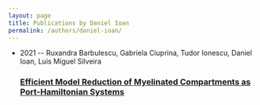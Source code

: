 ```yaml
---
layout: page
title: Publications by Daniel Ioan
permalink: /authors/daniel-ioan/
---
```


<ul class="post-list">
<li><span class='post-meta'>2021 -- Ruxandra Barbulescu, Gabriela Ciuprina, Tudor Ionescu, Daniel Ioan, Luis Miguel Silveira</span><h3><a class='post-link' href='../../efficient-model-reduction-of-myelinated-compartments-as-port-hamiltonian-systems'>Efficient Model Reduction of Myelinated Compartments as Port-Hamiltonian Systems</a></h3></li>

</ul>
